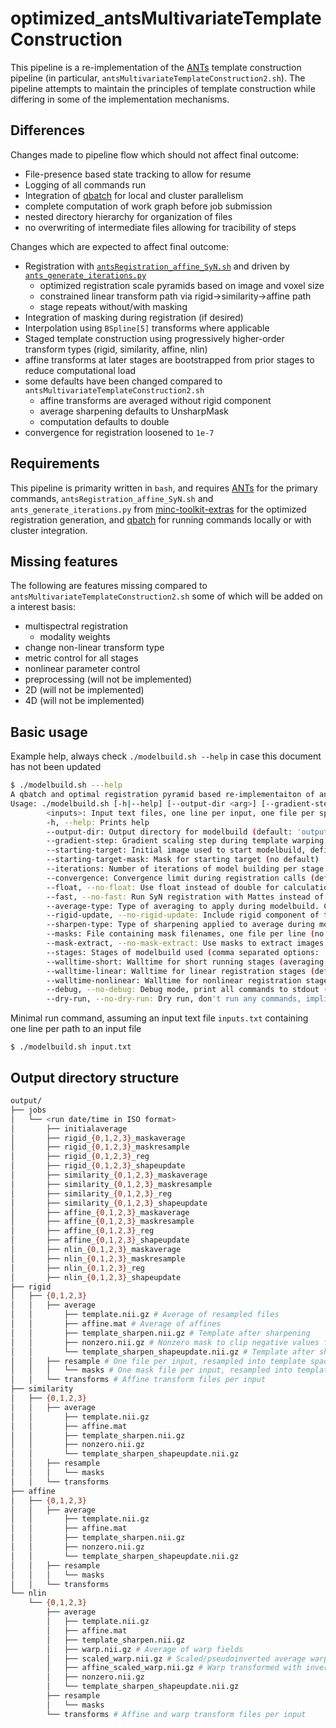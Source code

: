 # optimized_antsMultivariateTemplateConstruction
This pipeline is a re-implementation of the [ANTs](https://github.com/ANTsX/ANTs)
template construction pipeline (in particular, `antsMultivariateTemplateConstruction2.sh`).
The pipeline attempts to maintain the principles of template construction while
differing in some of the implementation mechanisms.

## Differences

Changes made to pipeline flow which should not affect final outcome:
- File-presence based state tracking to allow for resume
- Logging of all commands run
- Integration of [qbatch](https://github.com/pipitone/qbatch) for local and cluster
parallelism
- complete computation of work graph before job submission
- nested directory hierarchy for organization of files
- no overwriting of intermediate files allowing for tracibility of steps

Changes which are expected to affect final outcome:
- Registration with [`antsRegistration_affine_SyN.sh`](https://github.com/CoBrALab/minc-toolkit-extras/blob/master/antsRegistration_affine_SyN.sh)
and driven by [`ants_generate_iterations.py`](https://github.com/CoBrALab/minc-toolkit-extras/blob/master/ants_generate_iterations.py)
  - optimized registration scale pyramids based on image and voxel size
  - constrained linear transform path via rigid->similarity->affine path
  - stage repeats without/with masking
- Integration of masking during registration (if desired)
- Interpolation using `BSpline[5]` transforms where applicable
- Staged template construction using progressively higher-order transform types
(rigid, similarity, affine, nlin)
- affine transforms at later stages are bootstrapped from prior stages to reduce
computational load
- some defaults have been changed compared to `antsMultivariateTemplateConstruction2.sh`
  - affine transforms are averaged without rigid component
  - average sharpening defaults to UnsharpMask
  - computation defaults to double
- convergence for registration loosened to `1e-7`

## Requirements

This pipeline is primarity written in `bash`, and requires [ANTs](https://github.com/ANTsX/ANTs)
for the primary commands, `antsRegistration_affine_SyN.sh` and `ants_generate_iterations.py`
from [minc-toolkit-extras](https://github.com/CoBrALab/minc-toolkit-extras/) for the
optimized registration generation, and [qbatch](https://github.com/pipitone/qbatch)
for running commands locally or with cluster integration.

## Missing features

The following are features missing compared to `antsMultivariateTemplateConstruction2.sh`
some of which will be added on a interest basis:
- multispectral registration
  - modality weights
- change non-linear transform type
- metric control for all stages
- nonlinear parameter control
- preprocessing (will not be implemented)
- 2D (will not be implemented)
- 4D (will not be implemented)

## Basic usage

Example help, always check `./modelbuild.sh --help` in case this document has not
been updated
```bash
$ ./modelbuild.sh ---help
A qbatch and optimal registration pyramid based re-implementaiton of antsMultivariateTemplateConstruction2.sh
Usage: ./modelbuild.sh [-h|--help] [--output-dir <arg>] [--gradient-step <arg>] [--starting-target <arg>] [--starting-target-mask <arg>] [--iterations <arg>] [--convergence <arg>] [--(no-)float] [--(no-)fast] [--average-type <AVERAGE>] [--(no-)rigid-update] [--sharpen-type <SHARPEN>] [--masks <arg>] [--(no-)mask-extract] [--stages <arg>] [--walltime-short <arg>] [--walltime-linear <arg>] [--walltime-nonlinear <arg>] [--(no-)debug] [--(no-)dry-run] <inputs-1> [<inputs-2>] ... [<inputs-n>] ...
        <inputs>: Input text files, one line per input, one file per spectra
        -h, --help: Prints help
        --output-dir: Output directory for modelbuild (default: 'output')
        --gradient-step: Gradient scaling step during template warping (default: '0.25')
        --starting-target: Initial image used to start modelbuild, defines orientation and voxel space, if 'none' an average all subjects is constructed as a starting target (default: 'none')
        --starting-target-mask: Mask for starting target (no default)
        --iterations: Number of iterations of model building per stage (default: '4')
        --convergence: Convergence limit during registration calls (default: '1e-7')
        --float, --no-float: Use float instead of double for calculations (reduce memory requirements) (off by default)
        --fast, --no-fast: Run SyN registration with Mattes instead of CC (off by default)
        --average-type: Type of averaging to apply during modelbuild. Can be one of: 'mean', 'median' and 'normmean' (default: 'normmean')
        --rigid-update, --no-rigid-update: Include rigid component of transform when performing shape update on template (disable if template drifts in translation or orientation) (off by default)
        --sharpen-type: Type of sharpening applied to average during modelbuild. Can be one of: 'none', 'laplacian' and 'unsharp' (default: 'unsharp')
        --masks: File containing mask filenames, one file per line (no default)
        --mask-extract, --no-mask-extract: Use masks to extract images before registration (off by default)
        --stages: Stages of modelbuild used (comma separated options: 'rigid' 'similarity' 'affine' 'nlin' 'nlin-only') (default: 'rigid,similarity,affine,nlin')
        --walltime-short: Walltime for short running stages (averaging, resampling) (default: '00:15:00')
        --walltime-linear: Walltime for linear registration stages (default: '0:30:00')
        --walltime-nonlinear: Walltime for nonlinear registration stages (default: '2:30:00')
        --debug, --no-debug: Debug mode, print all commands to stdout (off by default)
        --dry-run, --no-dry-run: Dry run, don't run any commands, implies debug (off by default)
```

Minimal run command, assuming an input text file `inputs.txt` containing one line
per path to an input file
```
$ ./modelbuild.sh input.txt
```

## Output directory structure
```bash
output/
├── jobs
│   └── <run date/time in ISO format>
│       ├── initialaverage
│       ├── rigid_{0,1,2,3}_maskaverage
│       ├── rigid_{0,1,2,3}_maskresample
│       ├── rigid_{0,1,2,3}_reg
│       ├── rigid_{0,1,2,3}_shapeupdate
│       ├── similarity_{0,1,2,3}_maskaverage
│       ├── similarity_{0,1,2,3}_maskresample
│       ├── similarity_{0,1,2,3}_reg
│       ├── similarity_{0,1,2,3}_shapeupdate
│       ├── affine_{0,1,2,3}_maskaverage
│       ├── affine_{0,1,2,3}_maskresample
│       ├── affine_{0,1,2,3}_reg
│       ├── affine_{0,1,2,3}_shapeupdate
│       ├── nlin_{0,1,2,3}_maskaverage
│       ├── nlin_{0,1,2,3}_maskresample
│       ├── nlin_{0,1,2,3}_reg
│       ├── nlin_{0,1,2,3}_shapeupdate
├── rigid
│   ├── {0,1,2,3}
│   │   ├── average
│   │       ├── template.nii.gz # Average of resampled files
│   │       ├── affine.mat # Average of affines
│   │       ├── template_sharpen.nii.gz # Template after sharpening
│   │       ├── nonzero.nii.gz # Nonzero mask to clip negative values from BSpline[5]
│   │       └── template_sharpen_shapeupdate.nii.gz # Template after shape update
│   │   ├── resample # One file per input, resampled into template space
│   │   │   └── masks # One mask file per input, resampled into template space
│   │   └── transforms # Affine transform files per input
├── similarity
│   ├── {0,1,2,3}
│   │   ├── average
│   │       ├── template.nii.gz
│   │       ├── affine.mat
│   │       ├── template_sharpen.nii.gz
│   │       ├── nonzero.nii.gz
│   │       └── template_sharpen_shapeupdate.nii.gz
│   │   ├── resample
│   │   │   └── masks
│   │   └── transforms
├── affine
│   ├── {0,1,2,3}
│   │   ├── average
│   │       ├── template.nii.gz
│   │       ├── affine.mat
│   │       ├── template_sharpen.nii.gz
│   │       ├── nonzero.nii.gz
│   │       └── template_sharpen_shapeupdate.nii.gz
│   │   ├── resample
│   │   │   └── masks
│   │   └── transforms
└── nlin
    └── {0,1,2,3}
        ├── average
        │   ├── template.nii.gz
        │   ├── affine.mat
        │   ├── template_sharpen.nii.gz
        │   ├── warp.nii.gz # Average of warp fields
        │   ├── scaled_warp.nii.gz # Scaled/pseudoinverted average warp
        │   ├── affine_scaled_warp.nii.gz # Warp transformed with inverse affine
        │   ├── nonzero.nii.gz
        │   └── template_sharpen_shapeupdate.nii.gz
        ├── resample
        │   └── masks
        └── transforms # Affine and warp transform files per input
```
